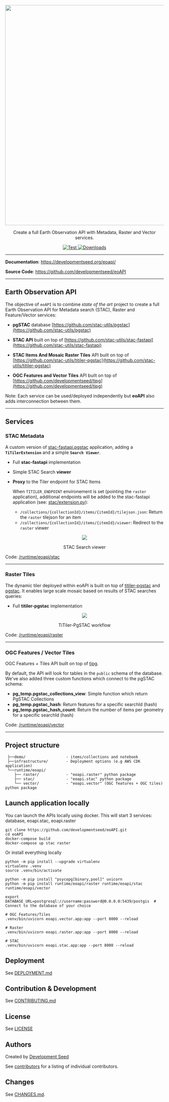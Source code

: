 
<p align="center">
  <img width="700" src="https://user-images.githubusercontent.com/10407788/236044449-f7d21e6c-c196-4f9e-b4b6-59c945e92644.png"/>
  <p align="center">Create a full Earth Observation API with Metadata, Raster and Vector services.</p>
</p>

<p align="center">
  <a href="https://github.com/developmentseed/eoAPI/actions?query=workflow%3ACI" target="_blank">
      <img src="https://github.com/developmentseed/eoAPI/workflows/CI/badge.svg" alt="Test">
  </a>
  <a href="https://github.com/developmentseed/eoAPI/blob/main/LICENSE" target="_blank">
      <img src="https://img.shields.io/github/license/developmentseed/titiler.svg" alt="Downloads">
  </a>
</p>

---

**Documentation**: <a href="https://developmentseed.org/eoapi/" target="_blank">https://developmentseed.org/eoapi/</a>

**Source Code**: <a href="https://github.com/developmentseed/eoAPI" target="_blank">https://github.com/developmentseed/eoAPI</a>

---

## **E**arth **O**bservation **API**

The objective of `eoAPI` is to combine *state of the art* project to create a full Earth Observation API for Metadata search (STAC), Raster and Feature/Vector services:

- **pgSTAC** database [https://github.com/stac-utils/pgstac](https://github.com/stac-utils/pgstac)

- **STAC API** built on top of [https://github.com/stac-utils/stac-fastapi](https://github.com/stac-utils/stac-fastapi)

- **STAC Items And Mosaic Raster Tiles** API built on top of [https://github.com/stac-utils/titiler-pgstac](https://github.com/stac-utils/titiler-pgstac)

- **OGC Features and Vector Tiles** API built on top of [https://github.com/developmentseed/tipg](https://github.com/developmentseed/tipg)


Note: Each service can be used/deployed independently but **eoAPI** also adds interconnection between them.

---

## Services

### STAC Metadata

A custom version of [stac-fastapi.pgstac](https://github.com/stac-utils/stac-fastapi) application, adding a **`TiTilerExtension`** and a simple **`Search Viewer`**.

- Full **stac-fastapi** implementation

- Simple STAC Search **viewer**

- **Proxy** to the Tiler endpoint for STAC Items

  When `TITILER_ENDPOINT` environement is set (pointing the `raster` application), additional endpoints will be added to the stac-fastapi application (see: [stac/extension.py](https://github.com/developmentseed/eoAPI/blob/main/src/eoapi/stac/eoapi/stac/extension.py)):

  - `/collections/{collectionId}/items/{itemId}/tilejson.json`: Return the `raster` tilejson for an item
  - `/collections/{collectionId}/items/{itemId}/viewer`: Redirect to the `raster` viewer

<p align="center">
  <img src="https://user-images.githubusercontent.com/10407788/146790933-e439893c-ef2e-4d78-a372-f2f18694836c.png"/>
  <p align="center">STAC Search viewer</p>
</p>

Code: [/runtime/eoapi/stac](https://github.com/developmentseed/eoAPI/tree/main/runtime/eoapi/stac)

---

### Raster Tiles

The dynamic tiler deployed within eoAPI is built on top of [titiler-pgstac](https://github.com/stac-utils/titiler-pgstac) and [pgstac](https://github.com/stac-utils/pgstac). It enables large scale mosaic based on results of STAC searches queries:

- Full **titiler-pgstac** implementation

<p align="center">
  <img src="https://user-images.githubusercontent.com/10407788/129632282-f71e9f45-264c-4882-af28-7062c4e56f25.png"/>
  <p align="center">TiTiler-PgSTAC workflow</p>
</p>

Code: [/runtime/eoapi/raster](https://github.com/developmentseed/eoAPI/tree/main/runtime/eoapi/raster)

---

### OGC Features / Vector Tiles

OGC Features + Tiles API built on top of [tipg](https://github.com/developmentseed/tipg).

By default, the API will look for tables in the `public` schema of the database. We've also added three custom functions which connect to the pgSTAC schema:

- **pg_temp.pgstac_collections_view**: Simple function which return PgSTAC Collections
- **pg_temp.pgstac_hash**: Return features for a specific searchId (hash)
- **pg_temp.pgstac_hash_count**: Return the number of items per geometry for a specific searchId (hash)

Code: [/runtime/eoapi/vector](https://github.com/developmentseed/eoAPI/tree/main/runtime/eoapi/vector)

---

## Project structure

```
 ├──demo/                  - items/collections and notebook
 ├──infrastructure/        - Deployment options (e.g AWS CDK application)
 └──runtime/eoapi/
    ├── raster/            - "eoapi.raster" python package
    ├── stac/              - "eoapi.stac" python package
    └── vector/            - "eoapi.vector" (OGC features + OGC tiles) python package
```

## Launch application locally

You can launch the APIs locally using docker. This will start 3 services: database, eoapi.stac, eoapi.raster
```
git clone https://github.com/developmentseed/eoAPI.git
cd eoAPI
docker-compose build
docker-compose up stac raster
```

Or install everything locally
```
python -m pip install --upgrade virtualenv
virtualenv .venv
source .venv/bin/activate

python -m pip install "psycopg[binary,pool]" uvicorn
python -m pip install runtime/eoapi/raster runtime/eoapi/stac runtime/eoapi/vector

export DATABASE_URL=postgresql://username:password@0.0.0.0:5439/postgis  # Connect to the database of your choice

# OGC Features/Tiles
.venv/bin/uvicorn eoapi.vector.app:app --port 8000 --reload

# Raster
.venv/bin/uvicorn eoapi.raster.app:app --port 8000 --reload

# STAC
.venv/bin/uvicorn eoapi.stac.app:app --port 8000 --reload
```

## Deployment

See [DEPLOYMENT.md](https://github.com/developmentseed/eoAPI/blob/main/infrastructure/DEPLOYMENT.md)

## Contribution & Development

See [CONTRIBUTING.md](https://github.com/developmentseed/eoAPI/blob/main/CONTRIBUTING.md)

## License

See [LICENSE](https://github.com/developmentseed/eoAPI/blob/main/LICENSE)

## Authors

Created by [Development Seed](<http://developmentseed.org>)

See [contributors](https://github.com/developmentseed/eoAPI/graphs/contributors) for a listing of individual contributors.

## Changes

See [CHANGES.md](https://github.com/developmentseed/eoAPI/blob/main/CHANGES.md).
